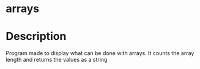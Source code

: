 # arrays

# Description
Program made to display what can be done with arrays.  It counts the array length and returns the values as a string



